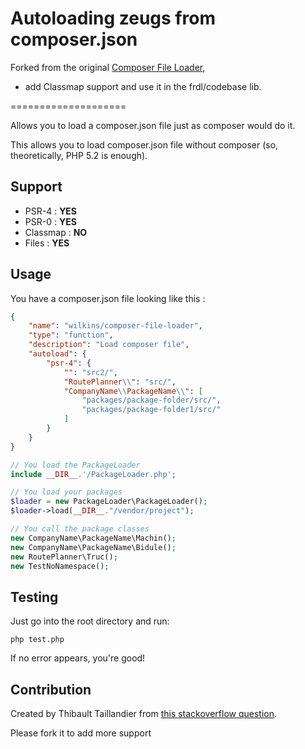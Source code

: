 Autoloading zeugs from composer.json
====================
Forked from the original [Composer File Loader](https://github.com/Wilkins/composer-file-loader),
+ add Classmap support and use it in the frdl/codebase lib.




====================

Allows you to load a composer.json file just as composer would do it.

This allows you to load composer.json file without composer (so, theoretically, PHP 5.2 is enough).


Support 
-------

* PSR-4 : **YES**
* PSR-0 : **YES**
* Classmap : **NO**
* Files : **YES**


Usage
-----

You have a composer.json file looking like this :

```json
{
    "name": "wilkins/composer-file-loader",
    "type": "function",
    "description": "Load composer file",
    "autoload": {
        "psr-4": {
            "": "src2/",
            "RoutePlanner\\": "src/",
            "CompanyName\\PackageName\\": [
                "packages/package-folder/src/",
                "packages/package-folder1/src/"
            ]
        }
    }
}
```


```php
// You load the PackageLoader
include __DIR__.'/PackageLoader.php';

// You load your packages
$loader = new PackageLoader\PackageLoader();
$loader->load(__DIR__."/vendor/project");

// You call the package classes
new CompanyName\PackageName\Machin();
new CompanyName\PackageName\Bidule();
new RoutePlanner\Truc();
new TestNoNamespace();
```


Testing
-------

Just go into the root directory and run:

```
php test.php
```

If no error appears, you're good! 


Contribution
------------

Created by Thibault Taillandier from [this stackoverflow question](https://stackoverflow.com/questions/39571391/psr4-auto-load-without-composer/39774973#39774973).

Please fork it to add more support
